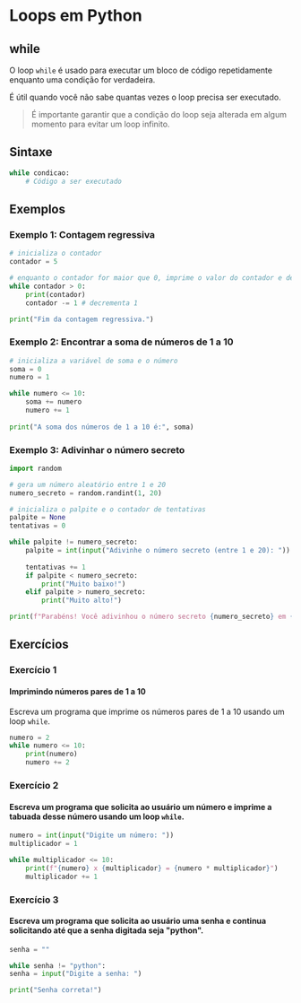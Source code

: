 # Loops em Python

## while

O loop `while` é usado para executar um bloco de código repetidamente enquanto uma condição for verdadeira.

É útil quando você não sabe quantas vezes o loop precisa ser executado.

> É importante garantir que a condição do loop seja alterada em algum momento para evitar um loop infinito.

## Sintaxe

```python
while condicao:
    # Código a ser executado
```

## Exemplos

### Exemplo 1: Contagem regressiva

```python
# inicializa o contador
contador = 5

# enquanto o contador for maior que 0, imprime o valor do contador e decrementa 1
while contador > 0:
    print(contador)
    contador -= 1 # decrementa 1

print("Fim da contagem regressiva.")
```

### Exemplo 2: Encontrar a soma de números de 1 a 10

```python
# inicializa a variável de soma e o número
soma = 0
numero = 1

while numero <= 10:
    soma += numero
    numero += 1
    
print("A soma dos números de 1 a 10 é:", soma)
```

### Exemplo 3: Adivinhar o número secreto

```python
import random

# gera um número aleatório entre 1 e 20
numero_secreto = random.randint(1, 20)

# inicializa o palpite e o contador de tentativas
palpite = None
tentativas = 0

while palpite != numero_secreto:
    palpite = int(input("Adivinhe o número secreto (entre 1 e 20): "))
    
    tentativas += 1
    if palpite < numero_secreto:
        print("Muito baixo!")
    elif palpite > numero_secreto:
        print("Muito alto!")

print(f"Parabéns! Você adivinhou o número secreto {numero_secreto} em {tentativas} tentativas.")
```

## Exercícios

### Exercício 1 

#### Imprimindo números pares de 1 a 10

Escreva um programa que imprime os números pares de 1 a 10 usando um loop `while`.

```python
numero = 2
while numero <= 10:
    print(numero)
    numero += 2
```

### Exercício 2

#### Escreva um programa que solicita ao usuário um número e imprime a tabuada desse número usando um loop `while`.
    
```python
numero = int(input("Digite um número: "))
multiplicador = 1

while multiplicador <= 10:
    print(f"{numero} x {multiplicador} = {numero * multiplicador}")
    multiplicador += 1
```

### Exercício 3

#### Escreva um programa que solicita ao usuário uma senha e continua solicitando até que a senha digitada seja "python".

```python
senha = ""

while senha != "python":
senha = input("Digite a senha: ")

print("Senha correta!")
```

